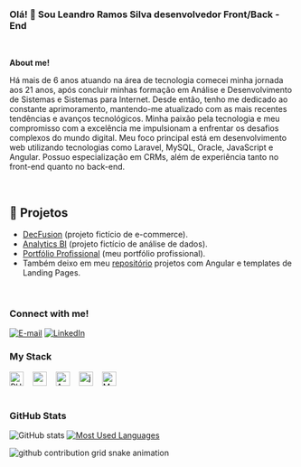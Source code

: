 ### <p align="left">Olá! 👋 Sou Leandro Ramos Silva desenvolvedor Front/Back - End 

<br>

<b aling="left"> About me!</b>

Há mais de 6 anos atuando na área de tecnologia comecei minha jornada aos 21 anos, após concluir minhas formação em Análise e Desenvolvimento de Sistemas e Sistemas para Internet. 
Desde então, tenho me dedicado ao constante aprimoramento, mantendo-me atualizado com as mais recentes tendências e avanços tecnológicos. Minha paixão pela tecnologia e meu compromisso com a excelência me impulsionam a enfrentar os desafios complexos do mundo digital.
Meu foco principal está em desenvolvimento web utilizando tecnologias como Laravel, MySQL, Oracle, JavaScript e Angular. 
Possuo especialização em CRMs, além de experiência tanto no front-end quanto no back-end.

<br>

## 🚀 Projetos
- [DecFusion](#) (projeto fictício de e-commerce).
- [Analytics BI](#) (projeto fictício de análise de dados).
- [Portfólio Profissional](#) (meu portfólio profissional).
- Também deixo em meu [repositório](#) projetos com Angular e templates de Landing Pages.


<br>

<h3 align="left">Connect with me!</h3>

[![E-mail](https://img.shields.io/badge/-Email-000?style=for-the-badge&logo=microsoft-outlook&logoColor=45B1E8&color:FFF)](leandro.silva.rmos@gmail.com)
[![LinkedIn](https://img.shields.io/badge/-LinkedIn-000?style=for-the-badge&logo=linkedin&logoColor=45B1E8&color:FFF)](https://www.linkedin.com/in/leandro-ramos-silva/)


<h3 align="left">My Stack</h3>

<div align="left">
<img src="https://cdn.jsdelivr.net/gh/devicons/devicon/icons/php/php-original.svg" height="25" alt="PHP logo" />
  <img width="8" /> 
  <img src="https://cdn.jsdelivr.net/gh/devicons/devicon/icons/css3/css3-original.svg" height="25" alt="css3 logo"  />
  <img width="8" />
  <img src="https://cdn.jsdelivr.net/gh/devicons/devicon/icons/angularjs/angularjs-original.svg" height="25" alt="Angular logo" />
  <img width="8" /> 
  <img src="https://cdn.jsdelivr.net/gh/devicons/devicon/icons/javascript/javascript-plain.svg" height="25" alt="javascript logo"  />
  <img width="8" />
  <img src="https://cdn.jsdelivr.net/gh/devicons/devicon/icons/mysql/mysql-original.svg" height="25" alt="MySQL logo" />
</div>

<br>
<h3>GitHub Stats</h3>

![GitHub stats](https://github-readme-stats-git-masterrstaa-rickstaa.vercel.app/api?username=leandrosilvarmos&hide_title=true&show_icons=true&include_all_commits=false&count_private=true&line_height=25&hide=issues&bg_color=000&title_color=45B1E8&text_color=FFF&border_radius=3&border_color=36123c&icon_color=45B1E8&theme=jolly)
[![Most Used Languages](https://github-readme-stats-git-masterrstaa-rickstaa.vercel.app/api/top-langs/?username=leandrosilvarmos&line_height=10&card_width=290&layout=compact&hide_title=false&count_private=true&langs_count=4&show_icons=true&title_color=45B1E8&hide=html,css&bg_color=000&text_color=8B8B8B&border_radius=3&border_color=45B1E8&count_private=true)](https://github.com/leandrosilvarmos)
<br>
<!---
leandrosilvarmos/leandrosilvarmos is a ✨ special ✨ repository because its `README.md` (this file) appears on your GitHub profile.
You can click the Preview link to take a look at your changes.
--->
<picture>
  <source media="(prefers-color-scheme: dark)" srcset="https://raw.githubusercontent.com/leandrosilvarmos/leandrosilvarmos/output/github-contribution-grid-snake-dark.svg">
  <source media="(prefers-color-scheme: light)" srcset="https://raw.githubusercontent.com/leandrosilvarmos/leandrosilvarmos/output/github-contribution-grid-snake.svg">
  <img alt="github contribution grid snake animation" src="https://raw.githubusercontent.com/leandrosilvarmos/leandrosilvarmos/output/github-contribution-grid-snake.svg">
</picture>
<br><br>




